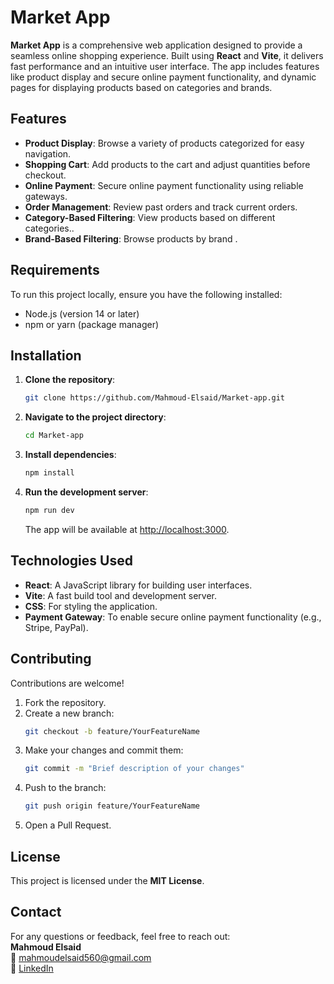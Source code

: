 
# Market App

**Market App** is a comprehensive web application designed to provide a seamless online shopping experience. Built using **React** and **Vite**, it delivers fast performance and an intuitive user interface. The app includes features like product display and secure online payment functionality, and dynamic pages for displaying products based on categories and brands.

## Features

- **Product Display**: Browse a variety of products categorized for easy navigation.
- **Shopping Cart**: Add products to the cart and adjust quantities before checkout.
- **Online Payment**: Secure online payment functionality using reliable gateways.
- **Order Management**: Review past orders and track current orders.
- **Category-Based Filtering**:  View products based on different categories..
- **Brand-Based Filtering**: Browse products by brand .


## Requirements

To run this project locally, ensure you have the following installed:
- Node.js (version 14 or later)
- npm or yarn (package manager)

## Installation

1. **Clone the repository**:

   ```bash
   git clone https://github.com/Mahmoud-Elsaid/Market-app.git
   ```

2. **Navigate to the project directory**:

   ```bash
   cd Market-app
   ```

3. **Install dependencies**:

   ```bash
   npm install
   ```

4. **Run the development server**:

   ```bash
   npm run dev
   ```

   The app will be available at [http://localhost:3000](http://localhost:3000).

## Technologies Used

- **React**: A JavaScript library for building user interfaces.
- **Vite**: A fast build tool and development server.
- **CSS**: For styling the application.
- **Payment Gateway**: To enable secure online payment functionality (e.g., Stripe, PayPal).

## Contributing

Contributions are welcome!  
1. Fork the repository.  
2. Create a new branch:  
   ```bash
   git checkout -b feature/YourFeatureName
   ```
3. Make your changes and commit them:  
   ```bash
   git commit -m "Brief description of your changes"
   ```
4. Push to the branch:  
   ```bash
   git push origin feature/YourFeatureName
   ```
5. Open a Pull Request.

## License

This project is licensed under the **MIT License**.

## Contact

For any questions or feedback, feel free to reach out:  
**Mahmoud Elsaid**  
📧 [mahmoudelsaid560@gmail.com](mailto:mahmoudelsaid560@gmail.com)  
📌 [LinkedIn](https://www.linkedin.com/in/mahmoud-elsaid-a55a29239)
